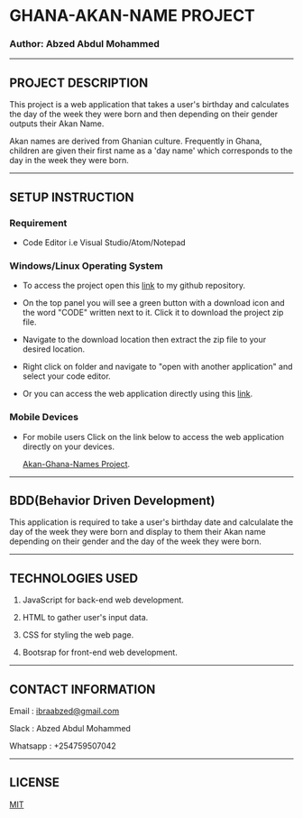 # GHANA-AKAN-NAME PROJECT

### Author: Abzed Abdul Mohammed

*****

## PROJECT DESCRIPTION

This project is a web application that takes a user's birthday and calculates the day of the week they were born and then depending on their gender outputs their Akan Name. 

Akan names are derived from Ghanian culture. Frequently in Ghana, children are given their first name as a 'day name' which corresponds to the day in the week they were born.

*****

## SETUP INSTRUCTION

### Requirement

* Code Editor i.e Visual Studio/Atom/Notepad

### Windows/Linux Operating System

* To access the project open this [link](https://github.com/Abzed/Akan-Birthday-Name) to my github repository. 

* On the top panel you will see a green button with a download icon and the word "CODE" written next to it. Click it to download the project zip file.

* Navigate to the download location then extract the zip file to your desired location.

* Right click on folder and navigate to "open with another application" and select your code editor.

* Or you can access the web application directly using this [link](https://github.com/Abzed/Akan-Birthday-Name).

### Mobile Devices

* For mobile users Click on the link below to access the web application directly on your devices.

  [Akan-Ghana-Names Project](https://github.com/Abzed/Akan-Birthday-Name).

*****

## BDD(Behavior Driven Development)

This application is required to take a user's birthday date and calculalate the day of the week they were born and display to them their Akan name depending on their gender and the day of the week they were born.

*****

## TECHNOLOGIES USED

1. JavaScript for back-end web development.

2. HTML to gather user's input data.

3. CSS for styling the web page.

4. Bootsrap for front-end web development.

*****

## CONTACT INFORMATION

Email : ibraabzed@gmail.com

Slack : Abzed Abdul Mohammed

Whatsapp : +254759507042

*****

## LICENSE

[MIT]()



